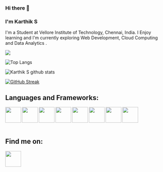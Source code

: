 ### Hi there 👋

### I'm Karthik S
<p>I'm a Student at Vellore Institute of Technology, Chennai, India. I Enjoy learning and I'm currently exploring Web Development, Cloud Computing and Data Analytics .</p>

![](https://komarev.com/ghpvc/?username=karthiks2611)


![Top Langs](https://github-readme-stats.vercel.app/api/top-langs/?username=karthiks2611&layout=compact&theme=radical&langs_count=10&hide=ShaderLab,LLVM)


![Karthik S github stats](https://github-readme-stats.vercel.app/api?username=karthiks2611&show_icons=true&theme=radical)

[![GitHub Streak](https://github-readme-streak-stats.herokuapp.com/?user=karthiks2611)](https://git.io/streak-stats)

## Languages and Frameworks:
[<img src="https://simpleicons.org/icons/cplusplus.svg" width="50px" alt="" align="left">](https://www.cplusplus.com/)
[<img src="https://simpleicons.org/icons/c.svg" width="50px" alt="" align="left" >](https://www.cprogramming.com/)
[<img src="https://simpleicons.org/icons/css3.svg" width="50px" alt="" align="left" >](https://developer.mozilla.org/en-US/docs/Web/CSS)
[<img src="https://simpleicons.org/icons/html5.svg" width="50px" alt="" align="left" >](https://developer.mozilla.org/en-US/docs/Web/HTML)
[<img src="https://simpleicons.org/icons/java.svg" width="50px" alt="" align="left">](https://www.javatpoint.com/java-tutorial)
[<img src="https://simpleicons.org/icons/python.svg" width="50px" alt="" align="left" >](https://www.python.org/)
[<img src="https://upload.wikimedia.org/wikipedia/commons/thumb/2/20/Bash_Logo_black_and_white_icon_only.svg/672px-Bash_Logo_black_and_white_icon_only.svg.png" width="50px" alt="" align="left" >](https://www.gnu.org/software/bash/)
[<img src="https://simpleicons.org/icons/javascript.svg" width="50px" alt="" align="left" >](https://www.javascripttutorial.net/)
<br />
<br />
<br />
<br />

## Find me on:
[<img src="https://simpleicons.org/icons/linkedin.svg" width="50px" alt="" align="left">](https://www.linkedin.com/in/karthik-s-25a75b1b9/)  
<!--
**karthiks2611/karthiks2611** is a ✨ _special_ ✨ repository because its `README.md` (this file) appears on your GitHub profile.

Here are some ideas to get you started:

- 🔭 I’m currently working on ...
- 🌱 I’m currently learning ...
- 👯 I’m looking to collaborate on ...
- 🤔 I’m looking for help with ...
- 💬 Ask me about ...
- 📫 How to reach me: ...
- 😄 Pronouns: ...
- ⚡ Fun fact: ...
-->
